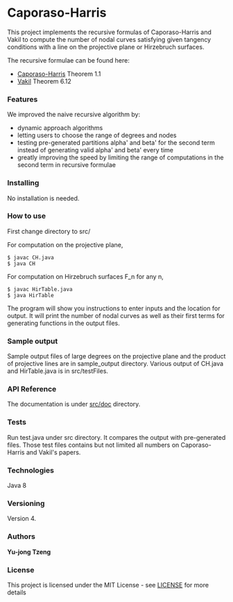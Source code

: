 # Caporaso-Harris
This project implements the recursive formulas of Caporaso-Harris and Vakil to compute the number of nodal curves satisfying given tangency conditions with a line on the projective plane or Hirzebruch surfaces. 

The recursive formulae can be found here:
* [Caporaso-Harris](https://arxiv.org/pdf/alg-geom/9608025.pdf) Theorem 1.1
* [Vakil](https://link.springer.com/article/10.1007/s002291020053) Theorem 6.12

### Features
We improved the naive recursive algorithm by:
* dynamic approach algorithms
* letting users to choose the range of degrees and nodes
* testing pre-generated partitions alpha' and beta' for the second term instead of generating valid alpha' and beta' every time
* greatly improving the speed by limiting the range of computations in the second term in recursive formulae

### Installing
No installation is needed.

### How to use
First change directory to src/

For computation on the projective plane,
```
$ javac CH.java
$ java CH
```
For computation on Hirzebruch surfaces F_n for any n,
```
$ javac HirTable.java
$ java HirTable
```

The program will show you instructions to enter inputs and the location for output. It will print the number of nodal curves as well as their first terms for generating functions in the output files. 

### Sample output
Sample output files of large degrees on the projective plane and the product of projective lines are in sample_output directory. Various output of CH.java and HirTable.java is in src/testFiles.  

### API Reference

The documentation is under [src/doc](src/doc) directory.

### Tests

Run test.java under src directory. It compares the output with pre-generated files. Those test files contains but not limited all numbers on Caporaso-Harris and Vakil's papers.

### Technologies
Java 8

### Versioning

Version 4. 

### Authors

**Yu-jong Tzeng** 

### License

This project is licensed under the MIT License - see  [LICENSE](LICENSE) for more details

